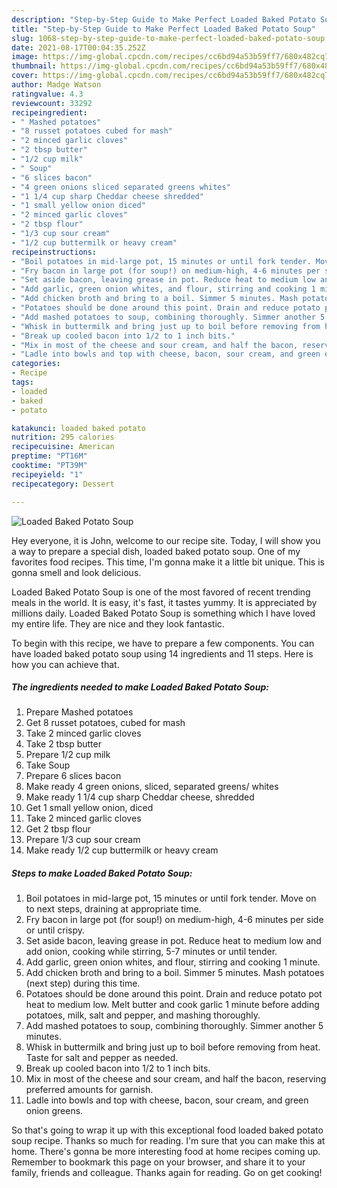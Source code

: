 ```yaml
---
description: "Step-by-Step Guide to Make Perfect Loaded Baked Potato Soup"
title: "Step-by-Step Guide to Make Perfect Loaded Baked Potato Soup"
slug: 1068-step-by-step-guide-to-make-perfect-loaded-baked-potato-soup
date: 2021-08-17T00:04:35.252Z
image: https://img-global.cpcdn.com/recipes/cc6bd94a53b59ff7/680x482cq70/loaded-baked-potato-soup-recipe-main-photo.jpg
thumbnail: https://img-global.cpcdn.com/recipes/cc6bd94a53b59ff7/680x482cq70/loaded-baked-potato-soup-recipe-main-photo.jpg
cover: https://img-global.cpcdn.com/recipes/cc6bd94a53b59ff7/680x482cq70/loaded-baked-potato-soup-recipe-main-photo.jpg
author: Madge Watson
ratingvalue: 4.3
reviewcount: 33292
recipeingredient:
- " Mashed potatoes"
- "8 russet potatoes cubed for mash"
- "2 minced garlic cloves"
- "2 tbsp butter"
- "1/2 cup milk"
- " Soup"
- "6 slices bacon"
- "4 green onions sliced separated greens whites"
- "1 1/4 cup sharp Cheddar cheese shredded"
- "1 small yellow onion diced"
- "2 minced garlic cloves"
- "2 tbsp flour"
- "1/3 cup sour cream"
- "1/2 cup buttermilk or heavy cream"
recipeinstructions:
- "Boil potatoes in mid-large pot, 15 minutes or until fork tender. Move on to next steps, draining at appropriate time."
- "Fry bacon in large pot (for soup!) on medium-high, 4-6 minutes per side or until crispy."
- "Set aside bacon, leaving grease in pot. Reduce heat to medium low and add onion, cooking while stirring, 5-7 minutes or until tender."
- "Add garlic, green onion whites, and flour, stirring and cooking 1 minute."
- "Add chicken broth and bring to a boil. Simmer 5 minutes. Mash potatoes (next step) during this time."
- "Potatoes should be done around this point. Drain and reduce potato pot heat to medium low. Melt butter and cook garlic 1 minute before adding potatoes, milk, salt and pepper, and mashing thoroughly."
- "Add mashed potatoes to soup, combining thoroughly. Simmer another 5 minutes."
- "Whisk in buttermilk and bring just up to boil before removing from heat. Taste for salt and pepper as needed."
- "Break up cooled bacon into 1/2 to 1 inch bits."
- "Mix in most of the cheese and sour cream, and half the bacon, reserving preferred amounts for garnish."
- "Ladle into bowls and top with cheese, bacon, sour cream, and green onion greens."
categories:
- Recipe
tags:
- loaded
- baked
- potato

katakunci: loaded baked potato 
nutrition: 295 calories
recipecuisine: American
preptime: "PT16M"
cooktime: "PT39M"
recipeyield: "1"
recipecategory: Dessert

---
```



![Loaded Baked Potato Soup](https://img-global.cpcdn.com/recipes/cc6bd94a53b59ff7/680x482cq70/loaded-baked-potato-soup-recipe-main-photo.jpg)

Hey everyone, it is John, welcome to our recipe site. Today, I will show you a way to prepare a special dish, loaded baked potato soup. One of my favorites food recipes. This time, I'm gonna make it a little bit unique. This is gonna smell and look delicious.

Loaded Baked Potato Soup is one of the most favored of recent trending meals in the world. It is easy, it's fast, it tastes yummy. It is appreciated by millions daily. Loaded Baked Potato Soup is something which I have loved my entire life. They are nice and they look fantastic.




To begin with this recipe, we have to prepare a few components. You can have loaded baked potato soup using 14 ingredients and 11 steps. Here is how you can achieve that.

<!--inarticleads1-->

##### The ingredients needed to make Loaded Baked Potato Soup:

1. Prepare  Mashed potatoes
1. Get 8 russet potatoes, cubed for mash
1. Take 2 minced garlic cloves
1. Take 2 tbsp butter
1. Prepare 1/2 cup milk
1. Take  Soup
1. Prepare 6 slices bacon
1. Make ready 4 green onions, sliced, separated greens/ whites
1. Make ready 1 1/4 cup sharp Cheddar cheese, shredded
1. Get 1 small yellow onion, diced
1. Take 2 minced garlic cloves
1. Get 2 tbsp flour
1. Prepare 1/3 cup sour cream
1. Make ready 1/2 cup buttermilk or heavy cream




<!--inarticleads2-->

##### Steps to make Loaded Baked Potato Soup:

1. Boil potatoes in mid-large pot, 15 minutes or until fork tender. Move on to next steps, draining at appropriate time.
1. Fry bacon in large pot (for soup!) on medium-high, 4-6 minutes per side or until crispy.
1. Set aside bacon, leaving grease in pot. Reduce heat to medium low and add onion, cooking while stirring, 5-7 minutes or until tender.
1. Add garlic, green onion whites, and flour, stirring and cooking 1 minute.
1. Add chicken broth and bring to a boil. Simmer 5 minutes. Mash potatoes (next step) during this time.
1. Potatoes should be done around this point. Drain and reduce potato pot heat to medium low. Melt butter and cook garlic 1 minute before adding potatoes, milk, salt and pepper, and mashing thoroughly.
1. Add mashed potatoes to soup, combining thoroughly. Simmer another 5 minutes.
1. Whisk in buttermilk and bring just up to boil before removing from heat. Taste for salt and pepper as needed.
1. Break up cooled bacon into 1/2 to 1 inch bits.
1. Mix in most of the cheese and sour cream, and half the bacon, reserving preferred amounts for garnish.
1. Ladle into bowls and top with cheese, bacon, sour cream, and green onion greens.




So that's going to wrap it up with this exceptional food loaded baked potato soup recipe. Thanks so much for reading. I'm sure that you can make this at home. There's gonna be more interesting food at home recipes coming up. Remember to bookmark this page on your browser, and share it to your family, friends and colleague. Thanks again for reading. Go on get cooking!
